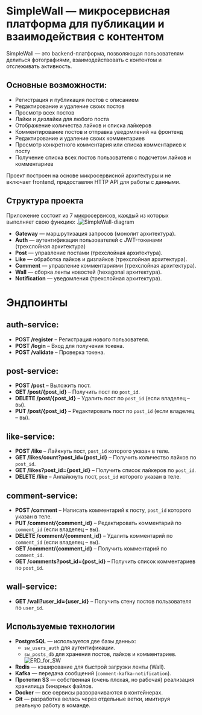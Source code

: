 # SimpleWall — микросервисная платформа для публикации и взаимодействия с контентом

SimpleWall — это backend-платформа, позволяющая пользователям делиться фотографиями, взаимодействовать с контентом и отслеживать активность.

## Основные возможности:
- Регистрация и публикация постов с описанием
- Редактирование и удаление своих постов
- Просмотр всех постов
- Лайки и дизлайки для любого поста
- Отображение количества лайков и списка лайкеров
- Комментирование постов и отправка уведомлений на фронтенд
- Редактирование и удаление своих комментариев
- Просмотр конкретного комментария или списка комментариев к посту
- Получение списка всех постов пользователя с подсчетом лайков и комментариев

Проект построен на основе микросервисной архитектуры и не включает frontend, предоставляя HTTP API для работы с данными.

## Структура проекта
Приложение состоит из 7 микросервисов, каждый из которых выполняет свою функцию:
.![SimpleWall-diagram](https://github.com/user-attachments/assets/6d823b5a-e715-4c29-8136-3ff4d1c79368)
- **Gateway** — маршрутизация запросов (монолит архитектура).
- **Auth** — аутентификация пользователей с JWT-токенами (трехслойная архитектура)
- **Post** — управление постами (трехслойная архитектура).
- **Like** — обработка лайков и дизлайков (трехслойная архитектура).
- **Comment** — управление комментариями (трехслойная архитектура).
- **Wall** — сборка ленты новостей (hexagonal архитектура).
- **Notification** — уведомления (трехслойная архитектура).

# Эндпоинты

## auth-service:
- **POST /register** – Регистрация нового пользователя.
- **POST /login** – Вход для получения токена.
- **POST /validate** – Проверка токена.

## post-service:
- **POST /post** – Выложить пост.
- **GET /post/{post_id}** – Получить пост по `post_id`.
- **DELETE /post/{post_id}** – Удалить пост по `post_id` (если владелец – вы).
- **PUT /post/{post_id}** – Редактировать пост по `post_id` (если владелец – вы).

## like-service:
- **POST /like** – Лайкнуть пост, `post_id` которого указан в теле.
- **GET /likes/count?post_id={post_id}** – Получить количество лайков по `post_id`.
- **GET /likes?post_id={post_id}** – Получить список лайкеров по `post_id`.
- **DELETE /like** – Анлайкнуть пост, `post_id` которого указан в теле.

## comment-service:
- **POST /comment** – Написать комментарий к посту, `post_id` которого указан в теле.
- **PUT /comment/{comment_id}** – Редактировать комментарий по `comment_id` (если владелец – вы).
- **DELETE /comment/{comment_id}** – Удалить комментарий по `comment_id` (если владелец – вы).
- **GET /comment/{comment_id}** – Получить комментарий по `comment_id`.
- **GET /comments?post_id={post_id}** – Получить список комментариев по `post_id`.

## wall-service:
- **GET /wall?user_id={user_id}** – Получить стену постов пользователя по `user_id`.

## Используемые технологии
- **PostgreSQL** — используется две базы данных:
  - `sw_users_auth` для аутентификации.
  - `sw_posts_db` для хранения постов, лайков и комментариев.
![ERD_for_SW](https://github.com/user-attachments/assets/1a3a3ade-e438-482f-9f0b-aa546c6fcf43)
- **Redis** — кэширование для быстрой загрузки ленты (Wall).
- **Kafka** — передача сообщений (`comment-kafka-notification`).
- **Прототип S3** — собственная (очень плохая, но рабочая) реализация хранилища бинарных файлов.
- **Docker** — все сервисы разворачиваются в контейнерах.
- **Git** — разработка велась через отдельные ветки, имитируя реальную работу в команде.

